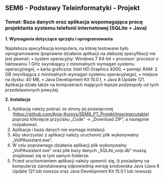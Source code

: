 ## SEM6 - Podstawy Teleinformatyki - Projekt

### Temat: Baza danych oraz aplikacja wspomagająca pracę projektanta systemu telefonii internetowej (SQLite + Java)

**1. Wymagania dotyczące sprzętu i oprogramowania**

Najsłabsza specyfikacja komputera, na której testowane było oprogramowanie (poprawne działanie aplikacji na słabszej specyfikacji nie jest pewne):
• system operacyjny: Windows 7 64-bit
• procesor: procesor o taktowaniu 1 GHz (wynikający z minimalnych wymagań systemu operacyjnego),
• karta graficzna: Intel HD Graphics 4000,
• pamięć RAM: 2 GB (wynikająca z minimalnych wymagań systemu operacyjnego),
• miejsce na dysku: 40 MB,
• Java Development Kit 15.0.1,
• Java 8 Update 121.
Aplikacja działa także na komputerach mających lepsze podzespoły od tych przedstawionych powyżej.

**2. Instalacja**

 1. Aplikację należy pobrać ze strony jej poświęconej
    (https://github.com/Ania-Korpys/SEM6_PT_Projekt/tree/executable)
    poprzez kliknięcie przycisku „Code” → „Download ZIP”, a następnie rozpakować.
 2. Aplikacja i baza danych nie wymaga instalacji.
 3. Aby skorzystać z aplikacji należy uruchomić plik wykonywalny „VoIPAssistant.exe”.
 4. W celu poprawnego działania aplikacji plik wykonywalny
    „VoIPAssistant.exe” oraz plik bazy danych „SQLite_voip.db” muszą znajdować się w tym samym folderze.
 5. Przed uruchomieniem aplikacji należy upewnić się, iż posiadamy na komputerze zainstalowaną odpowiednią wersję środowiska Java (Java 8 Update 121 lub nowsza oraz Java Development Kit 15.0.1 lub nowsza).
